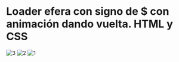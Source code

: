 # Loader efera con signo de $ con animación dando vuelta. HTML y CSS
![3](https://github.com/user-attachments/assets/1df844bb-a08f-40f9-b538-a71fa8bca9c5)
![2](https://github.com/user-attachments/assets/414aacf5-04e9-4aa8-a0cc-d327caf9a4c9)
![1](https://github.com/user-attachments/assets/36dbe4bb-356a-4626-91e4-8b811b9f5507)
